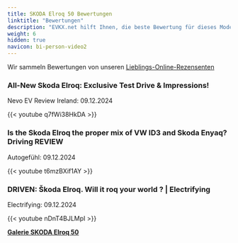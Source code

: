 ```yaml
---
title: SKODA Elroq 50 Bewertungen
linktitle: "Bewertungen"
description: "EVKX.net hilft Ihnen, die beste Bewertung für dieses Modell zu finden."
weight: 6
hidden: true
navicon: bi-person-video2
---
```

Wir sammeln Bewertungen von unseren [Lieblings-Online-Rezensenten](../../../../../guides/evreviewers/)

<div class="container text-center shadow p-2 pe-4 mb-5 bg-body-tertiary rounded border">
<h3>All-New Skoda Elroq: Exclusive Test Drive & Impressions!</h3>
<p>Nevo EV Review Ireland: 09.12.2024</p>

{{< youtube q7fWi38HkDA >}}

</div>
<div class="container text-center shadow p-2 pe-4 mb-5 bg-body-tertiary rounded border">
<h3>Is the Skoda Elroq the proper mix of VW ID3 and Skoda Enyaq? Driving REVIEW</h3>
<p>Autogefühl: 09.12.2024</p>

{{< youtube t6mzBXif1AY >}}

</div>
<div class="container text-center shadow p-2 pe-4 mb-5 bg-body-tertiary rounded border">
<h3>DRIVEN: Škoda Elroq. Will it roq your world ? | Electrifying</h3>
<p>Electrifying: 09.12.2024</p>

{{< youtube nDnT4BJLMpI >}}

</div>
<div class="mt-3 mb-3">
<a href="../gallery/" class="text-decoration-none text-black">
<strong><i class="bi-arrow-left"></i>Galerie  </strong>
</a>
<a href="../" class="text-decoration-none text-black float-end">
<strong>SKODA Elroq 50 <i class="bi-arrow-right"></i></strong>
</a>
</div>
